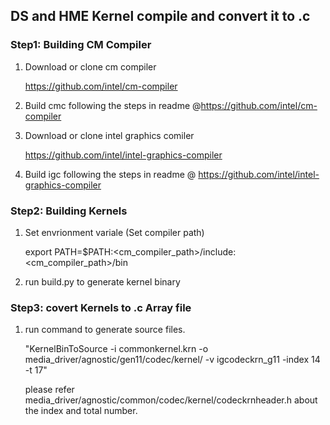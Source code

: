## DS and HME Kernel compile and convert it to .c

### Step1: Building CM Compiler

1. Download or clone cm compiler

   https://github.com/intel/cm-compiler

2. Build cmc following the steps in readme @https://github.com/intel/cm-compiler

3. Download or clone intel graphics comiler

   https://github.com/intel/intel-graphics-compiler

4. Build igc following the steps in readme @ https://github.com/intel/intel-graphics-compiler

### Step2: Building Kernels

1. Set envrionment variale (Set compiler path)

   export PATH=$PATH:<cm_compiler_path>/include:<cm_compiler_path>/bin

2. run build.py to generate kernel binary

### Step3: covert Kernels to .c Array file

1. run command to generate source files.

   "KernelBinToSource -i commonkernel.krn -o media_driver/agnostic/gen11/codec/kernel/ -v igcodeckrn_g11 -index 14 -t 17"

   please refer media_driver/agnostic/common/codec/kernel/codeckrnheader.h about the index and total number.
